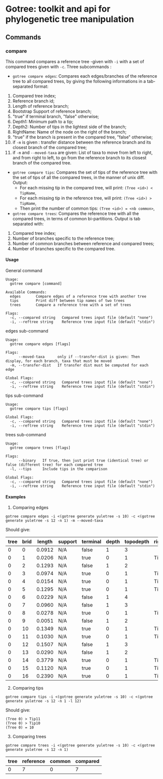 # Gotree: toolkit and api for phylogenetic tree manipulation

## Commands

### compare
This command compares a reference tree -given with `-i` with a set of compared trees given with `-c`. Three subcommands :
* `gotree compare edges`: Compares each edges/branches of the reference tree to all compared trees, by giving the following informations in a tab-separated format:
 1. Compared tree index;
 2. Reference branch id;
 3. Length of reference branch;
 4. Bootstrap Support of reference branch;
 5. "true" if terminal branch, "false" otherwise;
 6. Depth1: Minimum path to a tip;
 7. Depth2: Number of tips in the lightest side of the branch;
 8. RightName: Name of the node on the right of the branch;
 9. "true" if the branch is present in the compared tree, "false" otherwise;
 10. if `-m` is given : transfer distance between the reference branch and its closest branch of the compared tree;
 11. if `-m` and `--moved-taxa` are given: List of taxa to move from left to right, and from right to left, to go from the reference branch to its closest branch of the compared tree.
* `gotree compare tips`: Compares the set of tips of the reference tree with the set of tips of all the compared trees, in the manner of unix diff. Output:
  * For each missing tip in the compared tree, will print: `(Tree <id>) < TipName`,
  * For each missing tip in the reference tree, will print: `(Tree <id>) > TipName`,
  * Then print the number of common tips: `(Tree <id>) = <nb common>`,
* `gotree compare trees`: Compares the reference tree with all the compared trees, in terms of common bi-partitions. Output is tab separated with:
 1. Compared tree index;
 2. Number of branches specific to the reference tree;
 3. Number of common branches between reference and compared trees;
 4. Number of branches specific to the compared tree.

#### Usage

General command
```
Usage:
  gotree compare [command]

Available Commands:
  edges       Compare edges of a reference tree with another tree
  tips        Print diff between tip names of two trees
  trees       Compare a reference tree with a set of trees

Flags:
  -c, --compared string   Compared trees input file (default "none")
  -i, --reftree string    Reference tree input file (default "stdin")
```

edges sub-command
```
Usage:
  gotree compare edges [flags]

Flags:
      --moved-taxa      only if --transfer-dist is given: Then display, for each branch, taxa that must be moved
  -m, --transfer-dist   If transfer dist must be computed for each edge

Global Flags:
  -c, --compared string   Compared trees input file (default "none")
  -i, --reftree string    Reference tree input file (default "stdin")
```

tips sub-command
```
Usage:
  gotree compare tips [flags]

Global Flags:
  -c, --compared string   Compared trees input file (default "none")
  -i, --reftree string    Reference tree input file (default "stdin")
```

trees sub-command
```
Usage:
  gotree compare trees [flags]

Flags:
      --binary   If true, then just print true (identical tree) or false (different tree) for each compared tree
  -l, --tips     Include tips in the comparison

Global Flags:
  -c, --compared string   Compared trees input file (default "none")
  -i, --reftree string    Reference tree input file (default "stdin")
```

#### Examples

1. Comparing edges

```
gotree compare edges -i <(gotree generate yuletree -s 10) -c <(gotree generate yuletree -s 12 -n 1) -m --moved-taxa
```

Should give:

tree|brid| length | support |terminal|depth|topodepth|rightname|found|transfer|taxatomove
----|----|--------|---------|--------|-----|---------|---------|-----|--------|------------
0   |0   | 0.0912 |   N/A   |false   |1    |3        |         |false|2       |-Tip2,-Tip7
0   |1   | 0.0206 |   N/A   |true    |0    |1        |Tip4     |true |0       |
0   |2   | 0.1293 |   N/A   |false   |1    |2        |         |false|1       |-Tip7
0   |3   | 0.0974 |   N/A   |true    |0    |1        |Tip7     |true |0       |
0   |4   | 0.0154 |   N/A   |true    |0    |1        |Tip2     |true |0       |
0   |5   | 0.1295 |   N/A   |true    |0    |1        |Tip0     |true |0       |
0   |6   | 0.0229 |   N/A   |false   |1    |4        |         |false|3       |+Tip0,+Tip2,+Tip7
0   |7   | 0.0960 |   N/A   |false   |1    |3        |         |false|1       |-Tip3
0   |8   | 0.0278 |   N/A   |true    |0    |1        |Tip8     |true |0       |
0   |9   | 0.0051 |   N/A   |false   |1    |2        |         |false|1       |-Tip9
0   |10  | 0.1349 |   N/A   |true    |0    |1        |Tip9     |true |0       |
0   |11  | 0.1030 |   N/A   |true    |0    |1        |Tip3     |true |0       |
0   |12  | 0.1507 |   N/A   |false   |1    |3        |         |false|2       |-Tip1,-Tip5
0   |13  | 0.0290 |   N/A   |false   |1    |2        |         |false|1       |-Tip5
0   |14  | 0.3779 |   N/A   |true    |0    |1        |Tip6     |true |0       |
0   |15  | 0.1120 |   N/A   |true    |0    |1        |Tip5     |true |0       |
0   |16  | 0.2390 |   N/A   |true    |0    |1        |Tip1     |true |0       |

2. Comparing tips

```
gotree compare tips -i <(gotree generate yuletree -s 10) -c <(gotree generate yuletree -s 12 -n 1 -l 12)
```

Should give:

```
(Tree 0) > Tip11
(Tree 0) > Tip10
(Tree 0) = 10
```

3. Comparing trees

```
gotree compare trees -i <(gotree generate yuletree -s 10) -c <(gotree generate yuletree -s 12 -n 1)
```

|tree  |  reference  |  common  |  compared  |
|------|-------------|----------|------------|
|0     |  7          |  0       |  7         |

